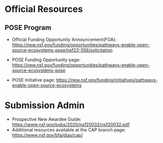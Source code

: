 # Official Resources

## POSE Program
- Official Funding Opportunity Announcement(FOA): https://new.nsf.gov/funding/opportunities/pathways-enable-open-source-ecosystems-pose/nsf23-556/solicitation
  
- POSE Funding Opportunity page: https://new.nsf.gov/funding/opportunities/pathways-enable-open-source-ecosystems-pose
  
- POSE Initiative page: https://new.nsf.gov/funding/initiatives/pathways-enable-open-source-ecosystems

# Submission Admin 
- Prospective New Awardee Guide: https://www.nsf.gov/pubs/2020/nsf20032/nsf20032.pdf
- Additional resources available at the CAP branch page: https://www.nsf.gov/bfa/dias/cap/
